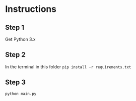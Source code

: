# Instructions

## Step 1
Get Python 3.x

## Step 2
In the terminal in this folder
`pip install -r requirements.txt`

## Step 3
`python main.py`
